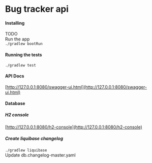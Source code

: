 # Bug tracker api

#### Installing
TODO   
Run the app   
`./gradlew bootRun`

#### Running the tests   
`./gradlew test`

#### API Docs
[http://127.0.0.1:8080/swagger-ui.html](http://127.0.0.1:8080/swagger-ui.html)


#### Database
##### H2 console
[http://127.0.0.1:8080/h2-console](http://127.0.0.1:8080/h2-console)
##### Create liquibase changelog
`./gradlew liquibase`   
Update db.changelog-master.yaml